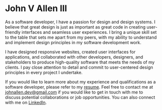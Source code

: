# John V Allen III

As a software developer, I have a passion for design and design systems. I believe that great design is just as important as great code in creating user-friendly interfaces and seamless user experiences. I bring a unique skill set to the table that sets me apart from my peers, with my ability to understand and implement design principles in my software development work.

I have designed responsive websites, created user interfaces for applications, and collaborated with other developers, designers, and stakeholders to produce high-quality software that meets the needs of my clients. I pay close attention to detail and commit to user-centered design principles in every project I undertake.

If you would like to learn more about my experience and qualifications as a software developer, please refer to my [resume](https://www.example.com). Feel free to contact me at johnallen.dev@gmail.com if you would like to get in touch with me to discuss potential collaborations or job opportunities. You can also connect with me on [LinkedIn](https://www.linkedin.com/in/johnvalleniii/).

